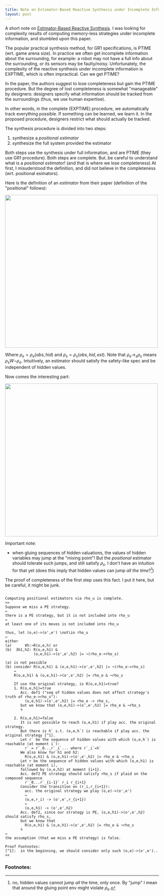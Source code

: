 ```yaml
---
title: Note on Estimator-Based Reactive Synthesis under Incomplete Information
layout: post
---
```


A short note on [Estimator-Based Reactive Synthesis](http://motesy.cs.uni-bremen.de/pdfs/hscc2015.pdf).
I was looking for complexity results of computing memory-less strategies 
under incomplete information, and stumbled upon this paper.

The popular practical synthesis method, for GR1 specifications, 
is PTIME (wrt. game arena size).
In practice we often get incomplete information about the surroundng,
for example:
a robot may not have a full info about the surrounding,
or its sensors may be faulty/noisy.
Unfortunately, the complexity of the reactive synthesis under incomplete information
is EXPTIME, which is often impractical.
Can we get PTIME?

In the paper, the authors suggest to lose completeness but gain the PTIME procedure.
But the degree of lost completeness is somewhat "manageable" by designers:
designers specify what information should be tracked from the surroundings
(thus, we use human expertise).

In other words, in the complete (EXPTIME) procedure, we automatically track everything possible.
If something can be learned, we learn it.
In the proposed procedure, designers restrict what should actually be tracked.

The synthesis procedure is divided into two steps: 

1. synthesize a _positional estimator_
2. synthesize the full system provided the estimator

Both steps use the synthesis under full information, and are PTIME 
(they use GR1 procedure).
Both steps are complete.
But..be careful to understand what is a _positional estimator_!
(and that is where we lose completeness)
At first, I misuderstood the definition,
and did not believe in the completeness (wrt. positional esimators).

Here is the definition of an _estimator_ from their paper
(definition of the "positional" follows):

<img src="{{ site.url }}/assets/estimator-def.png" width="500px"/>

Where $\rho_e=\rho_e(obs,hid)$ and $\rho_s=\rho_s(obs,hid,est)$.
Note that $\rho_e \rightarrow_s \rho_s$ means $\rho_s W \neg \rho_e$.
Intuitively, an estimator should satisfy the safety-like spec
and be independent of hidden values.

Now comes the interesting part:

<img src="{{ site.url }}/assets/positional-estimator-def.png" width="500px"/>

Important note:

- when gluing sequences of hidden valuations, 
  the values of hidden variables may jump at the "mixing point"!
  But the _positional_ estimator should tolerate such jumps,
  and still satisfy $\rho_s$.
  I don't have an intuition for that yet
  (does this imply that hidden values can jump _all the time_?[^2])

The proof of completeness of the first step uses this fact.
I put it here, but be careful, it might be junk.

~~~

Computing positional estimators via rho_u is complete.
>>
Suppose we miss a PE strategy.
⇔
there is a PE strategy, but it is not included into rho_u
⇔
at least one of its moves is not included into rho_u

thus, let (o,e)->(o',e') \not\in rho_u
⇔
either
(a)      ∀h:¬R(o,e,h) or
(b)  ∃h1,h2: R(o,e,h1) &
             (o,e,h1)->(o',e',h2) |= ¬(rho_e->rho_s)

(a) is not possible
(b) consider R(o,e,h1) & (o,e,h1)->(o',e',h2) |= ¬(rho_e->rho_s)
    ⇔
    R(o,e,h1) & (o,e,h1)->(o',e',h2) |= rho_e & ¬rho_s

    If use the original strategy, is R(o,e,h1)=true?
    1. R(o,e,h1)=true
       Acc. def1 ("seq of hidden values does not affect strategy's truth of rho_e->rho_s"):
         (o,e,h1)->(o',e',h2) |= rho_e -> rho_s,
       but we know that (o,e,h1)->(o',e',h2) |= rho_e & ¬rho_s
       ϟ

    2. R(o,e,h1)=false
       It is not possible to reach (o,e,h1) if play acc. the original strategy.
       But there is h` s.t. (o,e,h`) is reachable if play acc. the original strategy [^1].
       Let r` be the sequence of hidden values with which (o,e,h`) is reachable (at moment i`):
         r` = r`_0...r`_i`... where r`_i`=h`
       We also know for h1 and h2:
         R(o,e,h1) & (o,e,h1)->(o',e',h2) |= rho_e & ¬rho_s
       Let r be the sequence of hidden values with which (o,e,h1) is reachable (at moment i),
       followed by (o,e,h2) at moment {i+1}.
       Acc. def2 PE strategy should satisfy rho_s if plaid on the composed sequence
         r`_0...r`_{i-1}` r_i r_{i+1}
       Consider the transition on (r_i,r_{i+1}):
         acc. the original strategy we play (o,e)->(o',e')
         ⇔
         (o,e,r_i) -> (o',e',r_{i+1})
         ⇔
         (o,e,h1) -> (o',e',h2)
       Acc. def2, since our strategy is PE, (o,e,h1)->(o',e',h2) should satisfy rho_s,
       but we know that
         R(o,e,h1) & (o,e,h1)->(o',e',h2) |= rho_e & ¬rho_s
       ϟ
⇔
the assumption (that we miss a PE strategy) is false.

Proof Footnotes:
[^1]:  in the beginning, we should consider only such (o,e)->(o',e')..
<<
~~~

### Footnotes:

[^2]: no, hidden values cannot jump _all_ the time, only once.
    By "jump" I mean that around the gluing point env might violate $\rho_e$.
